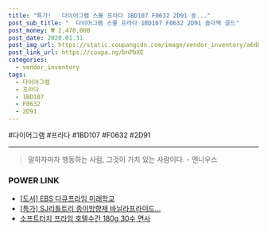 ```yaml
--- 
title: "특가!   다이어그램 스몰 프라다 1BD107 F0632 2D91 숄..." 
post_sub_title: "  다이어그램 스몰 프라다 1BD107 F0632 2D91 숄더백 골드" 
post_money: ₩ 2,470,000 
post_date: 2020.01.31 
post_img_url: https://static.coupangcdn.com/image/vendor_inventory/a6d8/aa0770c46133d53e4b370bf98e6c72bec4d8befbf3fb3015a4725a197582.jpg 
post_link_url: https://coupa.ng/bnPbXE 
categories: 
  - vendor_inventory 
tags: 
  - 다이어그램 
  - 프라다 
  - 1BD107 
  - F0632 
  - 2D91 
--- 
```

  #다이어그램 #프라다 #1BD107 #F0632 #2D91 
<hr> 

> 말하자마자 행동하는 사람, 그것이 가치 있는 사람이다. - 엔니우스 


### POWER LINK

* <a href="https://blog.naver.com/santokki14/221781342649" target="_blank">[도서] EBS 다큐프라임 미래학교</a>
* <a href="https://blog.naver.com/an0733/221791924532" target="_blank">[특가] SJ리틀트리 종이방향제 바닐라프라이드...</a>
* <a href="https://blog.naver.com/santokki14/221777196126" target="_blank">소프트터치 프라임 호텔수건 180g 30수 면사</a>
